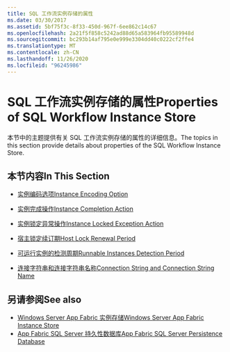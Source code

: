 ```yaml
---
title: SQL 工作流实例存储的属性
ms.date: 03/30/2017
ms.assetid: 5bf75f3c-8f33-450d-967f-6ee862c14c67
ms.openlocfilehash: 2a21f5f858c5242ad88d65a583964fb95589948d
ms.sourcegitcommit: bc293b14af795e0e999e3304dd40c0222cf2ffe4
ms.translationtype: MT
ms.contentlocale: zh-CN
ms.lasthandoff: 11/26/2020
ms.locfileid: "96245986"
---
```

# <a name="properties-of-sql-workflow-instance-store"></a><span data-ttu-id="9739a-102">SQL 工作流实例存储的属性</span><span class="sxs-lookup"><span data-stu-id="9739a-102">Properties of SQL Workflow Instance Store</span></span>

<span data-ttu-id="9739a-103">本节中的主题提供有关 SQL 工作流实例存储的属性的详细信息。</span><span class="sxs-lookup"><span data-stu-id="9739a-103">The topics in this section provide details about properties of the SQL Workflow Instance Store.</span></span>  
  
## <a name="in-this-section"></a><span data-ttu-id="9739a-104">本节内容</span><span class="sxs-lookup"><span data-stu-id="9739a-104">In This Section</span></span>  
  
- [<span data-ttu-id="9739a-105">实例编码选项</span><span class="sxs-lookup"><span data-stu-id="9739a-105">Instance Encoding Option</span></span>](instance-encoding-option.md)  
  
- [<span data-ttu-id="9739a-106">实例完成操作</span><span class="sxs-lookup"><span data-stu-id="9739a-106">Instance Completion Action</span></span>](instance-completion-action.md)  
  
- [<span data-ttu-id="9739a-107">实例锁定异常操作</span><span class="sxs-lookup"><span data-stu-id="9739a-107">Instance Locked Exception Action</span></span>](instance-locked-exception-action.md)  
  
- [<span data-ttu-id="9739a-108">宿主锁定续订期</span><span class="sxs-lookup"><span data-stu-id="9739a-108">Host Lock Renewal Period</span></span>](host-lock-renewal-period.md)  
  
- [<span data-ttu-id="9739a-109">可运行实例的检测周期</span><span class="sxs-lookup"><span data-stu-id="9739a-109">Runnable Instances Detection Period</span></span>](runnable-instances-detection-period.md)  
  
- [<span data-ttu-id="9739a-110">连接字符串和连接字符串名称</span><span class="sxs-lookup"><span data-stu-id="9739a-110">Connection String and Connection String Name</span></span>](connection-string-and-connection-string-name.md)  
  
## <a name="see-also"></a><span data-ttu-id="9739a-111">另请参阅</span><span class="sxs-lookup"><span data-stu-id="9739a-111">See also</span></span>

- <span data-ttu-id="9739a-112">[Windows Server App Fabric 实例存储](/previous-versions/appfabric/ff383417(v=azure.10))</span><span class="sxs-lookup"><span data-stu-id="9739a-112">[Windows Server App Fabric Instance Store](/previous-versions/appfabric/ff383417(v=azure.10))</span></span>
- <span data-ttu-id="9739a-113">[App Fabric SQL Server 持久性数据库](/previous-versions/appfabric/ee790819(v=azure.10))</span><span class="sxs-lookup"><span data-stu-id="9739a-113">[App Fabric SQL Server Persistence Database](/previous-versions/appfabric/ee790819(v=azure.10))</span></span>
